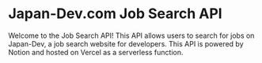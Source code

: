 # Japan-Dev.com Job Search API

Welcome to the Job Search API! This API allows users to search for jobs on Japan-Dev, a job search website for developers. This API is powered by Notion and hosted on Vercel as a serverless function.


